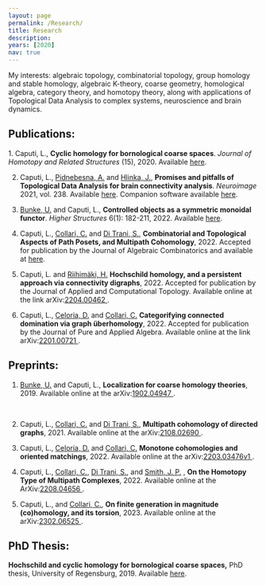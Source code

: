 ```yaml
---
layout: page
permalink: /Research/
title: Research
description: 
years: [2020]
nav: true
---
```


My interests: algebraic topology, combinatorial topology, group homology and stable homology, algebraic K-theory, coarse geometry, homological algebra, category theory,
and homotopy theory, along with applications of Topological Data Analysis to complex systems, neuroscience and brain dynamics.

<p class=bold><h2>Publications:</h2></p>
1. Caputi, L., <b>Cyclic homology for bornological coarse spaces</b>. <i>Journal of Homotopy and Related Structures</i> (15), 2020. 
Available  <a  href='https://doi.org/10.1007/s40062-020-00263-3'> here<a/>.

2. Caputi, L., <a href="http://cobra.cs.cas.cz/wiki/pmwiki.php/Main/AnnaPidnebesna"> Pidnebesna, A.</a> and 
<a href="https://uivty.cs.cas.cz/~hlinka/"> Hlinka, J.</a>, 
<b>Promises and pitfalls of Topological Data Analysis for brain connectivity analysis</b>. <i>Neuroimage</i> 2021, vol. 238. 
Available  <a  href='https://doi.org/10.1016/j.neuroimage.2021.118245'> here<a/>. 
Companion software available  <a  href='https://github.com/cobragroup/TDA_brain_connectivity'> here<a/>.

3. <a href="http://www.uni-regensburg.de/Fakultaeten/nat_Fak_I/Bunke/index.html"> Bunke, U.</a> and Caputi, L., 
<b>Controlled objects as a symmetric monoidal functor</b>. <i>Higher Structures</i> 6(1): 182-211, 2022. 
Available <a  href='https://higher-structures.math.cas.cz/api/files/issues/Vol6Iss1/BunkeCaputi'> here<a/>.

4. Caputi, L., <a href="https://sites.google.com/view/carlocollari/home"> Collari, C.</a> and 
<a href="https://sites.google.com/view/sabino-di-trani-web-page/home-page"> Di Trani, S.</a>, 
<b>Combinatorial and Topological Aspects of Path Posets, and Multipath Cohomology</b>, 2022. 
Accepted for publication by the Journal of Algebraic Combinatorics and available
at <a  href='https://link.springer.com/article/10.1007/s10801-022-01180-9'> here<a/>.

5. Caputi, L. and <a href="https://www.kth.se/profile/henrir?l=en"> Riihimäki, H.</a> 
<b>Hochschild homology, and a persistent approach via connectivity digraphs</b>, 2022. Accepted for publication by the Journal of Applied and Computational
Topology. Available online at the link arXiv:<a href="https://arxiv.org/abs/2204.00462">2204.00462 </a>.

6. Caputi, L., <a href="https://sites.google.com/view/danieleceloria/"> Celoria, D.</a> and 
<a href="https://sites.google.com/view/carlocollari/home"> Collari, C.</a> 
<b>Categorifying connected domination via graph überhomology</b>, 2022. Accepted for publication by the Journal of Pure and Applied Algebra. 
Available online at the link arXiv:<a href="https://arxiv.org/abs/2201.00721">2201.00721 </a>.


<p class=naka><h2>Preprints:</h2></p>

1. <a href="http://www.uni-regensburg.de/Fakultaeten/nat_Fak_I/Bunke/index.html"> Bunke, U.</a> and Caputi, L.,
 <b>Localization for coarse homology theories</b>, 2019. Available online at the arXiv:<a href="https://arxiv.org/abs/1902.04947">1902.04947 </a>.
<br>

2. Caputi, L., <a href="https://sites.google.com/view/carlocollari/home"> Collari, C.</a> and <a href="https://sites.google.com/view/sabino-di-trani-web-page/home-page"> Di Trani, S.</a>, <b>Multipath cohomology of directed graphs</b>, 2021. Available online at the arXiv:<a href="https://arxiv.org/abs/2108.02690">2108.02690 </a>.


3. Caputi, L., <a href="https://sites.google.com/view/danieleceloria/"> Celoria, D.</a> and <a href="https://sites.google.com/view/carlocollari/home"> Collari, C.</a> <b>Monotone cohomologies and oriented matchings</b>, 2022. Available online at the arXiv:<a href="https://arxiv.org/abs/2203.03476v1">2203.03476v1 </a>.


4. Caputi, L., <a href="https://sites.google.com/view/carlocollari/home"> Collari, C.</a>, 
<a href="https://sites.google.com/view/sabino-di-trani-web-page/home-page"> Di Trani, S.</a>, and
<a href="https://jasonpsmith.github.io/"> Smith, J. P.</a>
, <b>On the Homotopy Type of Multipath Complexes</b>, 2022. Available online at the 
ArXiv:<a href="https://arxiv.org/abs/2208.04656">2208.04656 </a>.

5. Caputi, L., and <a href="https://sites.google.com/view/carlocollari/home"> Collari, C.</a>, 
<b>On finite generation in magnitude (co)homology, and its torsion</b>, 2023. Available online at the arXiv:<a href="https://arxiv.org/abs/2302.06525">2302.06525 </a>.



<p class=bold><h2>PhD Thesis:</h2></p>
<b> Hochschild and cyclic homology for bornological coarse spaces,</b> PhD thesis, University of Regensburg, 2019. Available <a href="https://epub.uni-regensburg.de/40219/"> here</a>.
